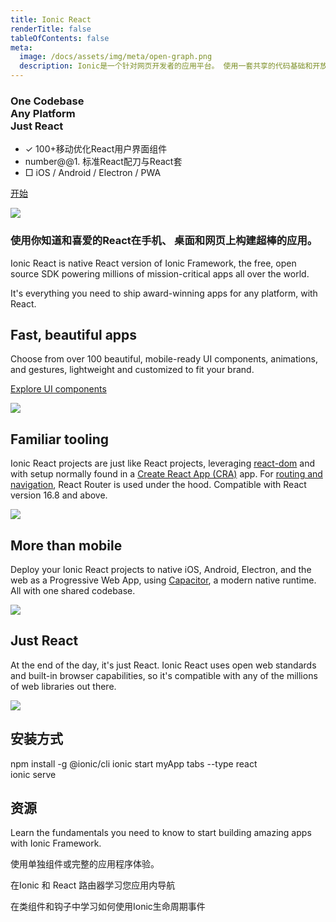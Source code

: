 ```yaml
---
title: Ionic React
renderTitle: false
tableOfContents: false
meta:
  image: /docs/assets/img/meta/open-graph.png
  description: Ionic是一个针对网页开发者的应用平台。 使用一套共享的代码基础和开放的网络标准来构建非常棒的移动端、网页端和电脑端应用
---
```


<div class='flex main-flex'>
  <div class="pull-left">
  <h3>One Codebase <br/> Any Platform <br/> <strong>Just React</strong></h3>

 - ✓ 100+移动优化React用户界面组件
 - number@@1. 标准React配刀与React套
 - □ iOS / Android / Electron / PWA

  [开始](#install)

  </div>

  <div class="pull-right">
  <img src="/docs/assets/img/frameworks/react-logo.png" />
  </div>
</div>

### 使用你知道和喜爱的React在手机、 桌面和网页上构建超棒的应用。


Ionic React is native React version of Ionic Framework, the free, open source SDK powering millions of mission-critical apps all over the world.

It's everything you need to ship award-winning apps for any platform, with React.

<div class="flex">

<div class="pull-left">

## Fast, beautiful apps

Choose from over 100 beautiful, mobile-ready UI components, animations, and gestures, lightweight and customized to fit your brand.

[Explore UI components](/docs/components)

</div>

<div class="pull-right">
  <img src="/docs/assets/icons/feature-guide-components-icon.png" />
</div>

</div>

<div class="flex reverse">

<div class="pull-left">

## Familiar tooling

Ionic React projects are just like React projects, leveraging [react-dom](https://reactjs.org/docs/react-dom.html) and with setup normally found in a [Create React App (CRA)](https://github.com/facebook/create-react-app) app. For [routing and navigation](/docs/react/navigation), React Router is used under the hood.
Compatible with React version 16.8 and above.

</div>

<div class="pull-right">
  <img src="/docs/assets/img/frameworks/react-cli.png" class="cli" />
</div>

</div>

<div class="flex">

<div class="pull-left">

## More than mobile

Deploy your Ionic React projects to native iOS, Android, Electron, and the web as a Progressive Web App, using [Capacitor](https://capacitor.ionicframework.com), a modern native runtime. All with one shared codebase.

</div>

<div class="pull-right">
  <img src="/docs/assets/img/native-platforms/group-shot.png" />
</div>

</div>

<div class="flex reverse">

  <div class="pull-left">

## Just React

At the end of the day, it's just React. Ionic React uses open web standards and built-in browser capabilities, so it's compatible with any of the millions of web libraries out there.

  </div>

  <div class="pull-right">
    <img src="/docs/assets/img/frameworks/react.svg" />
  </div>

</div>

## 安装方式

<command-line> <command-prompt>npm install -g @ionic/cli</command-prompt> <command-prompt>ionic start myApp tabs --type react</command-prompt>
    <br/>
    <command-prompt>ionic serve <command-cursor blink></command-cursor></command-prompt> </command-line>


## 资源

<docs-cards> <docs-card header="Getting Started" href="/docs/react/your-first-app" icon="/docs/assets/icons/feature-component-actionsheet-icon.png"> <p>Learn the fundamentals you need to know to start building amazing apps with Ionic Framework.</p>
  </docs-card>

  <docs-card header="Add Ionic to Existing React App" href="https://dev.to/ionic/adding-ionic-react-to-an-existing-react-project-4kib" icon="/docs/assets/icons/logo-react-icon.png"> <p>使用单独组件或完整的应用程序体验。</p>
  </docs-card>

  <docs-card header="Navigation" href="/docs/react/navigation" icon="/docs/assets/icons/feature-component-navigation-icon.png"> <p>在Ionic 和 React 路由器学习您应用内导航</p>
  </docs-card>

  <docs-card header="Lifecycle" href="/docs/react/lifecycle" icon="/docs/assets/icons/feature-guide-components-icon.png"> <p>在类组件和钩子中学习如何使用Ionic生命周期事件</p>
  </docs-card>


</docs-cards>
